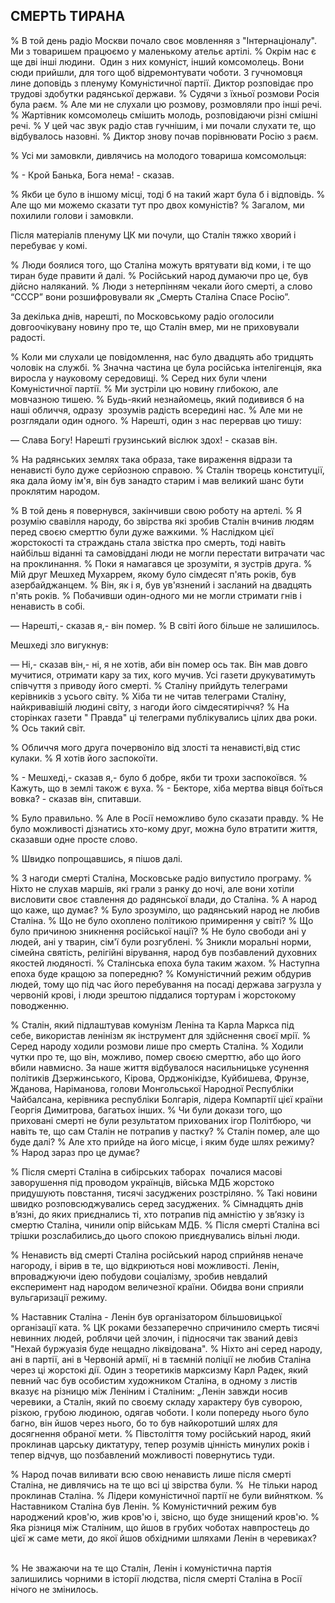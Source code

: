## СМЕРТЬ ТИРАНА

% В той день радіо Москви почало своє мовленняя з "Інтернаціоналу".
Ми з товаришем працюємо у маленькому ательє артілі.
% Окрім нас є ще дві інші людини.
 Один з них комуніст, інший комсомолець.
Вони сюди прийшли, для того щоб відремонтувати чоботи.
З гучномовця лине доповідь з пленуму Комуністичної партії.
Диктор розповідає про трудові здобутки радянської держави.
% Судячи з їхньої розмови Росія була раєм.
% Але ми не слухали цю розмову, розмовляли про інші речі.
% Жартівник комсомолець смішить молодь, розповідаючи різні смішні речі.
% У цей час звук радіо став гучнішим, і ми почали слухати те, що відбувалось назовні.
% Диктор знову почав порівнювати Росію з раєм.

% Усі ми замовкли, дивлячись на молодого товариша комсомольця:

% - Крой Банька, Бога нема! - сказав.

% Якби це було в іншому місці, тоді б на такий жарт була б і відповідь.
% Але що ми можемо сказати тут про двох комуністів?
% Загалом, ми похилили голови і замовкли.

Після матеріалів пленуму ЦК ми почули, що Сталін тяжко хворий і перебуває у комі.

% Люди боялися того, що Сталіна можуть врятувати від коми, і те що тиран буде правити й далі.
% Російський народ думаючи про це, був дійсно наляканий.
% Люди з нетерпінням чекали його смерті, а слово “СССР” вони розшифровували як „Смерть Сталіна Спасе Росію”. 

За декілька днів, нарешті, по Московському радіо оголосили довгоочікувану новину про те, що Сталін вмер, ми не приховували радості.

% Коли ми слухали це повідомлення, нас було двадцять або тридцять чоловік на службі.
% Значна частина це була російська інтелігенція, яка виросла у науковому середовищі.
% Серед них були члени Комуністичної партії.
% Ми зустріли цю новину глибокою, але мовчазною тишею.
% Будь-який незнайомець, який подивився б на наші обличчя, одразу  зрозумів радість всередині нас.
% Але ми не розглядали один одного.
% Нарешті, один з нас перервав цю тишу:

— Слава Богу!
Нарешті грузинський віслюк здох! - сказав він.

% На радянських землях така образа, таке вираження відрази та ненависті було дуже серйозною справою.
% Сталін творець конституції, яка дала йому ім'я, він був занадто старим і мав великий шанс бути проклятим народом.

% В той день я повернувся, закінчивши свою роботу на артелі.
% Я розумію свавілля народу, бо звірства які зробив Сталін вчинив людям перед своєю смерттю були дуже важкими.
% Наслідком цієї жорстокості та страждань стала звістка про смерть, тоді навіть найбільш віданні та cамовіддані люди не могли перестати витрачати час на проклинання.
% Поки я намагався це зрозуміти, я зустрів друга.
% Мій друг Мешхед Мухаррем, якому було сімдесят п'ять років, був азербайджанцем.
% Він, як і я, був ув'язнений і засланий на двадцять п'ять років.
% Побачивши один-одного ми не могли стримати гнів і ненависть в собі.

— Нарешті,- сказав я,- він помер.
% В світі його більше не залишилось.

Мешхеді зло вигукнув:

— Ні,- сказав він,- ні, я не хотів, аби він помер ось так.
Він мав довго мучитися, отримати кару за тих, кого мучив.
Усі газети друкуватимуть співчуття з приводу його смерті.
% Сталіну прийдуть телеграми керівників з усього світу.
% Хіба ти не читав телеграми Сталіну, найкривавішій людині світу, з нагоди його сімдесятиріччя?
% На сторінках газети " Правда" ці телеграми публікувались цілих два роки.
% Ось такий світ.

% Обличчя мого друга почервоніло від злості та ненависті,від стис кулаки.
% Я хотів його заспокоїти.

% - Мешхеді,- сказав я,- було б добре, якби ти трохи заспокоївся.
% Кажуть, що в землі також є вуха.
% - Бекторе, хіба мертва вівця боїться вовка? - сказав він, спитавши.

% Було правильно.
% Але в Росії неможливо було сказати правду.
% Не було можливості дізнатись хто-кому друг, можна було втратити життя, сказавши одне просте слово.

% Швидко попрощавшись, я пішов далі.

% З нагоди смерті Сталіна, Московське радіо випустило програму.
% Ніхто не слухав маршів, які грали з ранку до ночі, але вони хотіли висловити своє ставлення до радянської влади, до Сталіна.
% А народ що каже, що думає?
% Було зрозуміло, що радянський народ не любив Сталіна.
% Що не було охоплено політикою примирення у світі?
% Що було причиною зникнення російської нації?
% Не було свободи ані у людей, ані у тварин, сім'ї були розгублені.
% Зникли моральні норми, сімейна святість, релігійні вірування, народ був позбавлений духовних якостей людяності.
% Сталінська епоха була таким жахом.
% Наступна епоха буде кращою за попередню?
% Комуністичний режим обдурив людей, тому що під час його перебування на посаді держава загрузла у червоній крові, і люди зрештою піддалися тортурам і жорстокому поводженню.

% Сталін, який підлаштував комунізм Леніна та Карла Маркса під себе, використав ленінізм як інструмент для здійснення своєї мрії.
% Серед народу ходили розмови лише про смерть Сталіна.
% Ходили чутки про те, що він, можливо, помер своєю смерттю, або що його вбили навмисно.
За наше життя відбувалося насильницьке усунення політиків Дзержинського, Кірова, Орджонікідзе, Куйбишева, Фрунзе, Жданова, Наріманова, голови Монгольської Народної Республіки Чайбалсана, керівника республіки Болгарія, лідера Компартії цієї країни Георгія Димитрова, багатьох інших.
% Чи були докази того, що приховані смерті не були результатом прихованих ігор Політбюро, чи навіть те, що сам Сталін не потрапив у пастку?
% Сталін помер, але що буде далі?
% Але хто прийде на його місце, і яким буде шлях режиму?
% Народ зараз про це думає?

% Після смерті Сталіна в сибірських таборах  почалися масові заворушення під проводом українців, війська МДБ жорстоко придушують повстання, тисячі засуджених розстріляно.
% Такі новини швидко розповсюджувались серед засуджених.
% Сімнадцять днів в’язні, до яких приєднались ті, хто потрапив під амністію у зв’язку із смертю Сталіна, чинили опір військам МДБ.
% Після смерті Сталіна всі трішки розслабились,до цього спокою приєднувались вільні люди.

% Ненависть від смерті Сталіна російський народ сприйняв неначе нагороду, і вірив в те, що відкриються нові можливості.
Ленін, впроваджуючи ідею побудови соціалізму, зробив невдалий експеримент над народом величезної країни.
Обидва вони сприяли вульгаризації режиму.

% Наставник Сталіна - Ленін був організатором більшовицької організації ката.
% ЦК роками беззаперечно спричинило смерть тисячі невинних людей, роблячи цей злочин, і підносячи так званий девіз "Нехай буржуазія буде нещадно ліквідована".
% Ніхто ані серед народу, ані в партії, ані в Червоній армії, ні в таємній поліції не любив Сталіна через ці жорстокі дії.
Один з теоретиків марксизму Карл Радек, який певний час був особистим художником Сталіна, в одному з листів вказує на різницю між Леніним і Сталіним: „Ленін завжди носив черевики, а Сталін, який по своєму складу характеру був суворою, різкою, грубою людиною, одягав чоботи. І коли попереду нього було багно, він йшов через нього, бо то був найкоротший шлях для досягнення обраної мети.
% Півстоліття тому російський народ, який проклинав царську диктатуру, тепер розумів цінність минулих років і тепер відчув, що позбавлений можливості повернутись туди.

% Народ почав виливати всю свою ненависть лише після смерті Сталіна, не дивлячись на те що всі ці звірства були.
%  Не тільки народ проклинав Сталіна.
% Лідери комуністичної партії не були вийнятком.
% Наставником Сталіна був Ленін.
% Комуністичний режим був народжений кров'ю, жив кров'ю і, звісно, що буде знищений кров'ю.
% Яка різниця між Сталіним, що йшов в грубих чоботах навпростець до цієї ж саме мети, до якої йшов обхідними шляхами Ленін в черевиках?       

% Не зважаючи на те що Сталін, Ленін і комуністична партія залишились чорними в історії людства, після смерті Сталіна в Росії нічого не змінилось.
